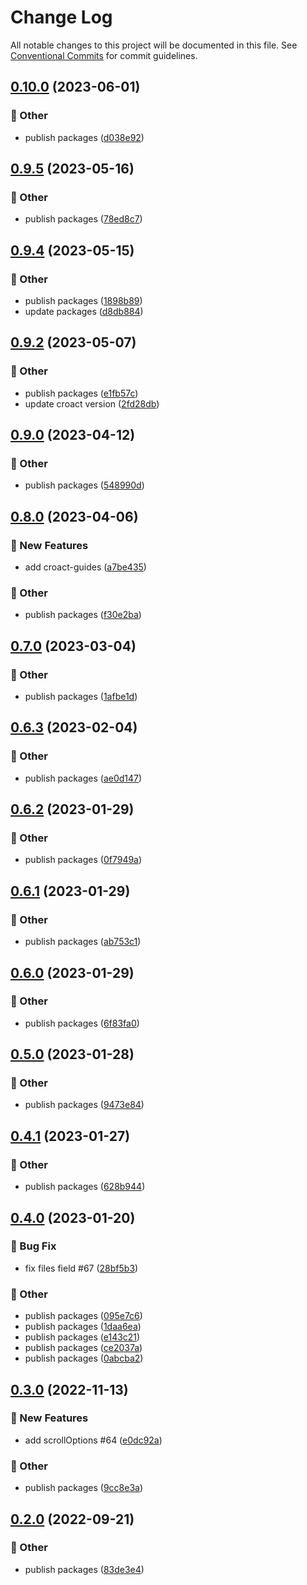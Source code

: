 # Change Log

All notable changes to this project will be documented in this file.
See [Conventional Commits](https://conventionalcommits.org) for commit guidelines.

## [0.10.0](https://github.com/daybrush/guides/compare/vue3-guides@0.9.5...vue3-guides@0.10.0) (2023-06-01)


### :mega: Other

* publish packages ([d038e92](https://github.com/daybrush/guides/commit/d038e92046e55f0f65f4ddde24f12ed117fd64e2))



## [0.9.5](https://github.com/daybrush/guides/compare/vue3-guides@0.9.4...vue3-guides@0.9.5) (2023-05-16)


### :mega: Other

* publish packages ([78ed8c7](https://github.com/daybrush/guides/commit/78ed8c708759927cabeb53b8c607fc6f54324371))



## [0.9.4](https://github.com/daybrush/guides/compare/vue3-guides@0.9.2...vue3-guides@0.9.4) (2023-05-15)


### :mega: Other

* publish packages ([1898b89](https://github.com/daybrush/guides/commit/1898b895d5c812a5fd77d99a5928f7e420152772))
* update packages ([d8db884](https://github.com/daybrush/guides/commit/d8db884cdf43c19f77ad9c5721d3a466808853c3))



## [0.9.2](https://github.com/daybrush/guides/compare/vue3-guides@0.9.0...vue3-guides@0.9.2) (2023-05-07)


### :mega: Other

* publish packages ([e1fb57c](https://github.com/daybrush/guides/commit/e1fb57c59a4a8e6b3e55ffb68cfea64760270288))
* update croact version ([2fd28db](https://github.com/daybrush/guides/commit/2fd28dbbfd648b8ee6fee39f3972057fce580ae0))



## [0.9.0](https://github.com/daybrush/guides/compare/vue3-guides@0.8.0...vue3-guides@0.9.0) (2023-04-12)


### :mega: Other

* publish packages ([548990d](https://github.com/daybrush/guides/commit/548990d8577ffe565b8605f74edd9eb5a6519deb))



## [0.8.0](https://github.com/daybrush/guides/compare/vue3-guides@0.7.0...vue3-guides@0.8.0) (2023-04-06)


### :rocket: New Features

* add croact-guides ([a7be435](https://github.com/daybrush/guides/commit/a7be435704e24b6d80af80e069a6cc4047d645bc))


### :mega: Other

* publish packages ([f30e2ba](https://github.com/daybrush/guides/commit/f30e2bad78e1bc02307c8dde8cb1b69ecccdf116))



## [0.7.0](https://github.com/daybrush/guides/compare/vue3-guides@0.6.3...vue3-guides@0.7.0) (2023-03-04)


### :mega: Other

* publish packages ([1afbe1d](https://github.com/daybrush/guides/commit/1afbe1d193cf2457dc9f3296b73d38b5859c0ee0))



## [0.6.3](https://github.com/daybrush/guides/compare/vue3-guides@0.6.2...vue3-guides@0.6.3) (2023-02-04)


### :mega: Other

* publish packages ([ae0d147](https://github.com/daybrush/guides/commit/ae0d14738d83b4f5352463b69f89efe7cc111baf))



## [0.6.2](https://github.com/daybrush/guides/compare/vue3-guides@0.6.1...vue3-guides@0.6.2) (2023-01-29)


### :mega: Other

* publish packages ([0f7949a](https://github.com/daybrush/guides/commit/0f7949a9954e2093d6a599dc545f988ed624d41f))



## [0.6.1](https://github.com/daybrush/guides/compare/vue3-guides@0.6.0...vue3-guides@0.6.1) (2023-01-29)


### :mega: Other

* publish packages ([ab753c1](https://github.com/daybrush/guides/commit/ab753c1c820463c1c0b7805d428c803c5eacc1e3))



## [0.6.0](https://github.com/daybrush/guides/compare/vue3-guides@0.5.0...vue3-guides@0.6.0) (2023-01-29)


### :mega: Other

* publish packages ([6f83fa0](https://github.com/daybrush/guides/commit/6f83fa0c75f494aa79fff98f4a57f86ab295b67d))



## [0.5.0](https://github.com/daybrush/guides/compare/vue3-guides@0.4.1...vue3-guides@0.5.0) (2023-01-28)


### :mega: Other

* publish packages ([9473e84](https://github.com/daybrush/guides/commit/9473e8464fbd4c374ac6251ff995586afd163719))



## [0.4.1](https://github.com/daybrush/guides/compare/vue3-guides@0.4.0...vue3-guides@0.4.1) (2023-01-27)


### :mega: Other

* publish packages ([628b944](https://github.com/daybrush/guides/commit/628b9444bb9e6f5546c7a5edd55a090126f52dd5))



## [0.4.0](https://github.com/daybrush/guides/compare/vue3-guides@0.3.0...vue3-guides@0.4.0) (2023-01-20)


### :bug: Bug Fix

* fix files field #67 ([28bf5b3](https://github.com/daybrush/guides/commit/28bf5b3bd97cebd94eaf2195f0e99750f14e7ecb))


### :mega: Other

* publish packages ([095e7c6](https://github.com/daybrush/guides/commit/095e7c670d3bd0bdc168e2f3c11b5dbb8074b26b))
* publish packages ([1daa6ea](https://github.com/daybrush/guides/commit/1daa6ea441f6c96b8f354953605cd6ac89117878))
* publish packages ([e143c21](https://github.com/daybrush/guides/commit/e143c2175309bf480ef17731321f6728b8d6bcc2))
* publish packages ([ce2037a](https://github.com/daybrush/guides/commit/ce2037a18f5f6bbcd750e1fd72cbfc60e3f2c217))
* publish packages ([0abcba2](https://github.com/daybrush/guides/commit/0abcba24e8b83ea51cf369124e8c2d85fee1ef7e))



## [0.3.0](https://github.com/daybrush/guides/compare/vue3-guides@0.2.0...vue3-guides@0.3.0) (2022-11-13)


### :rocket: New Features

* add scrollOptions #64 ([e0dc92a](https://github.com/daybrush/guides/commit/e0dc92a9ed417dff071b43a68b065907f8f1b8ad))


### :mega: Other

* publish packages ([9cc8e3a](https://github.com/daybrush/guides/commit/9cc8e3ae5f83aa1513c1560166c6babbbe31dfd7))



## [0.2.0](https://github.com/daybrush/guides/compare/vue3-guides@0.1.2...vue3-guides@0.2.0) (2022-09-21)


### :mega: Other

* publish packages ([83de3e4](https://github.com/daybrush/guides/commit/83de3e4ae4bad11905939a44dfa2776fe7d6987d))
